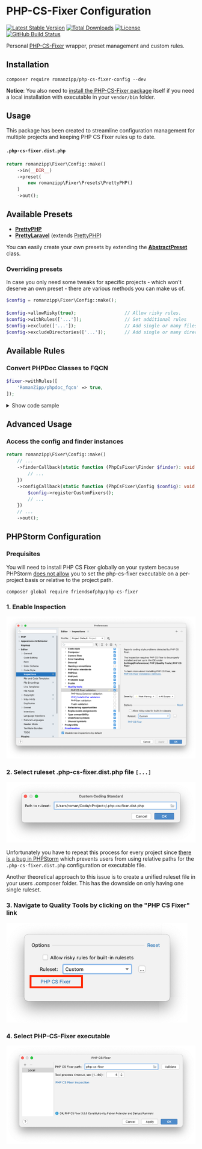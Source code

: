 # PHP-CS-Fixer Configuration

[![Latest Stable Version](https://img.shields.io/packagist/v/romanzipp/PHP-CS-Fixer-Config.svg?style=flat-square)](https://packagist.org/packages/romanzipp/php-cs-fixer-config)
[![Total Downloads](https://img.shields.io/packagist/dt/romanzipp/PHP-CS-Fixer-Config.svg?style=flat-square)](https://packagist.org/packages/romanzipp/php-cs-fixer-config)
[![License](https://img.shields.io/packagist/l/romanzipp/PHP-CS-Fixer-Config.svg?style=flat-square)](https://packagist.org/packages/romanzipp/php-cs-fixer-config)
[![GitHub Build Status](https://img.shields.io/github/workflow/status/romanzipp/PHP-CS-Fixer-Config/Tests?style=flat-square)](https://github.com/romanzipp/PHP-CS-Fixer-Config/actions)

Personal [PHP-CS-Fixer](https://github.com/FriendsOfPHP/PHP-CS-Fixer) wrapper, preset management and custom rules.

## Installation

```
composer require romanzipp/php-cs-fixer-config --dev
```

**Notice**: You also need to [install the PHP-CS-Fixer package](https://github.com/FriendsOfPHP/PHP-CS-Fixer#installation) itself if you need a local installation with executable in your `vendor/bin` folder.

## Usage

This package has been created to streamline configuration management for multiple projects and keeping PHP CS Fixer rules up to date.

#### `.php-cs-fixer.dist.php`

```php
return romanzipp\Fixer\Config::make()
    ->in(__DIR__)
    ->preset(
        new romanzipp\Fixer\Presets\PrettyPHP()
    )
    ->out();
```

## Available Presets

- [**PrettyPHP**](src/Presets/PrettyPHP.php)
- [**PrettyLaravel**](src/Presets/PrettyLaravel.php) (extends [PrettyPHP](src/Presets/PrettyPHP.php))

You can easily create your own presets by extending the [**AbstractPreset**](src/Presets/AbstractPreset.php) class.

### Overriding presets

In case you only need some tweaks for specific projects - which won't deserve an own preset - there are various methods you can make us of.

```php
$config = romanzipp\Fixer\Config::make();

$config->allowRisky(true);                  // Allow risky rules.
$config->withRules(['...']);                // Set additional rules
$config->exclude(['...']);                  // Add single or many files to the list of excluded files.
$config->excludeDirectories(['...']);       // Add single or many directories to the list of excluded directories.
```

## Available Rules

### Convert PHPDoc Classes to FQCN

```php
$fixer->withRules([
    'RomanZipp/phpdoc_fqcn' => true,
]);
```

<details>
<summary>Show code sample</summary>

#### Bad

```php
use App\Foo;
use App\Bar;

/**
 * @param  Foo $foo
 * @return Bar[]  
 */
function foo(Foo $foo): array {}
```

#### Good

```php
use App\Foo;

/**
 * @param  \App\Foo $foo
 * @return \App\Bar[]  
 */
function foo(Foo $foo): array {}
```
</details>

## Advanced Usage

### Access the config and finder instances

```php
return romanzipp\Fixer\Config::make()
    // ...
    ->finderCallback(static function (PhpCsFixer\Finder $finder): void {
        // ...
    })
    ->configCallback(static function (PhpCsFixer\Config $config): void {
        $config->registerCustomFixers();
        // ...
    })
    // ...
    ->out();
```

## PHPStorm Configuration

### Prequisites

You will need to install PHP CS Fixer globally on your system because PHPStorm [does not allow](https://youtrack.jetbrains.com/issue/WI-56557) you to set the php-cs-fixer executable on a per-project basis or relative to the project path.

```shell
composer global require friendsofphp/php-cs-fixer
```
### 1. Enable Inspection

![](images/inspection.png)

### 2. Select ruleset .php-cs-fixer.dist.php file `[...]`

![](images/ruleset.png)

Unfortunately you have to repeat this process for every project since [there is a bug in PHPStorm](https://youtrack.jetbrains.com/issue/WI-56557) which prevents users from using relative paths for the `.php-cs-fixer.dist.php` configuration or executable file.

Another theoretical approach to this issue is to create a unified ruleset file in your users .composer folder. This has the downside on only having one single ruleset.

### 3. Navigate to Quality Tools by clicking on the "PHP CS Fixer" link

![](images/navigate.png)

### 4. Select PHP-CS-Fixer executable

![](images/executable.png)
